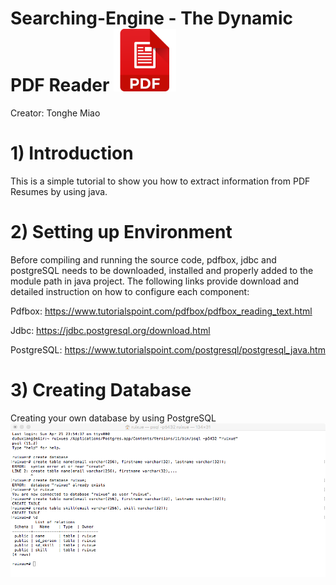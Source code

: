 # Searching-Engine - The Dynamic PDF Reader     <img src="Images/PDF.png" width="100" >
Creator: Tonghe Miao 
# 1) Introduction 
This is a simple tutorial to show you how to extract information from PDF Resumes by using java.
# 2) Setting up Environment
Before compiling and running the source code, pdfbox, jdbc and postgreSQL needs to be downloaded, installed and properly added to the module path in java project.
The following links provide download and detailed instruction on how to configure each component:

Pdfbox: https://www.tutorialspoint.com/pdfbox/pdfbox_reading_text.html

Jdbc: https://jdbc.postgresql.org/download.html

PostgreSQL: https://www.tutorialspoint.com/postgresql/postgresql_java.htm
# 3) Creating Database
Creating your own database by using PostgreSQL
<img src="Images/database.png" >

